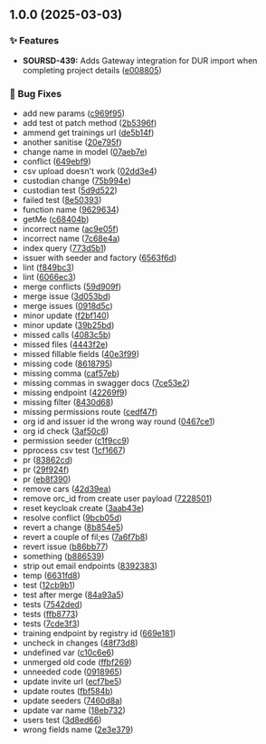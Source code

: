 ## 1.0.0 (2025-03-03)

### ✨ Features

* **SOURSD-439:** Adds Gateway integration for DUR import when completing project details ([e008805](https://github.com/HDRUK/speedi-as-api/commit/e008805f173e5cf154ac669bf7bfaacd1b653f23))

### 🐛 Bug Fixes

* add new params ([c969f95](https://github.com/HDRUK/speedi-as-api/commit/c969f953423b9e15062d85abb94989b992b3b12e))
* add test ot patch method ([2b5396f](https://github.com/HDRUK/speedi-as-api/commit/2b5396f5be5f5068c23a0adfedc2a3cf94798ddb))
* ammend get trainings url ([de5b14f](https://github.com/HDRUK/speedi-as-api/commit/de5b14f9b444734222bf9ba70cd1796b448bdbaf))
* another sanitise ([20e795f](https://github.com/HDRUK/speedi-as-api/commit/20e795ffe0ba4b01e254f1cb156c4183f88f869f))
* change name in model ([07aeb7e](https://github.com/HDRUK/speedi-as-api/commit/07aeb7e158987abc230eeb498bbc3f73a5b6a2b2))
* conflict ([649ebf9](https://github.com/HDRUK/speedi-as-api/commit/649ebf95d3ebcaf867342ad4e8fedb57087f6873))
* csv upload doesn't work ([02dd3e4](https://github.com/HDRUK/speedi-as-api/commit/02dd3e40ebf2f30369d74eb7c6f9d7b6d02465ba))
* custodian change ([75b994e](https://github.com/HDRUK/speedi-as-api/commit/75b994e10e091de1ae99672137e27bbaf80692c3))
* custodian test ([5d9d522](https://github.com/HDRUK/speedi-as-api/commit/5d9d5226bdab862d9dd03c39106d2c34e0ccae5c))
* failed test ([8e50393](https://github.com/HDRUK/speedi-as-api/commit/8e50393baa0f08d387dd454fbabc8757a61c8f7b))
* function name ([9629634](https://github.com/HDRUK/speedi-as-api/commit/9629634fea99ac89ab7459a3fd1960817de410d4))
* getMe ([c68404b](https://github.com/HDRUK/speedi-as-api/commit/c68404b66876cacd2865ba1fdaa7373ef3772147))
* incorrect name ([ac9e05f](https://github.com/HDRUK/speedi-as-api/commit/ac9e05f8125c5e13711942e3dea60f98275f101a))
* incorrect name ([7c68e4a](https://github.com/HDRUK/speedi-as-api/commit/7c68e4ada4f9125874936226ad86f8274e5b2f5c))
* index query ([773d5b1](https://github.com/HDRUK/speedi-as-api/commit/773d5b1189734585c847f108c9606680d6708c21))
* issuer with seeder and factory ([6563f6d](https://github.com/HDRUK/speedi-as-api/commit/6563f6d7d9040aa78d9420f537a26005c93e5e17))
* lint ([f849bc3](https://github.com/HDRUK/speedi-as-api/commit/f849bc3745863f547f22734224a1789bcd7246c0))
* lint ([6066ec3](https://github.com/HDRUK/speedi-as-api/commit/6066ec3f4410ac76bb87ff9488ba94ae26ba098e))
* merge conflicts ([59d909f](https://github.com/HDRUK/speedi-as-api/commit/59d909f6fb46de4e4c89f1527b7670f3af4c97dd))
* merge issue ([3d053bd](https://github.com/HDRUK/speedi-as-api/commit/3d053bdb3298e539a6c32bd610d060659a9f2f8f))
* merge issues ([0918d5c](https://github.com/HDRUK/speedi-as-api/commit/0918d5cf3f43891476410592fdd8930b25ccf673))
* minor update ([f2bf140](https://github.com/HDRUK/speedi-as-api/commit/f2bf140e71d9d93a79dcc979d4ac791ae0e93153))
* minor update ([39b25bd](https://github.com/HDRUK/speedi-as-api/commit/39b25bd76cff4336fd31f11d1412ded3c0121ae7))
* missed calls ([4083c5b](https://github.com/HDRUK/speedi-as-api/commit/4083c5bf98811e56a2ddd9c492aefaed9c57dbb9))
* missed files ([4443f2e](https://github.com/HDRUK/speedi-as-api/commit/4443f2e9abf0124d95363c852d7d59b35e255985))
* missed fillable fields ([40e3f99](https://github.com/HDRUK/speedi-as-api/commit/40e3f992a6be73122ce61c3e6462f8afac073e80))
* missing code ([8618795](https://github.com/HDRUK/speedi-as-api/commit/86187953bcdd3c02d614c17acf38da97621aa328))
* missing comma ([caf57eb](https://github.com/HDRUK/speedi-as-api/commit/caf57eb9c8f7ffd755faaad0a72a5a37e627b33a))
* missing commas in swagger docs ([7ce53e2](https://github.com/HDRUK/speedi-as-api/commit/7ce53e2eaddd046f4b9497ce206af091fd3befe2))
* missing endpoint ([42269f9](https://github.com/HDRUK/speedi-as-api/commit/42269f9369ac898f8cf8830e69e7070d5f6f58fa))
* missing filter ([8430d68](https://github.com/HDRUK/speedi-as-api/commit/8430d6808b5e3406d88f87503f93cc90a77bb9e7))
* missing permissions route ([cedf47f](https://github.com/HDRUK/speedi-as-api/commit/cedf47ff46208e9cb6621d1429aaabdd6b0bcc00))
* org id and issuer id the wrong way round ([0467ce1](https://github.com/HDRUK/speedi-as-api/commit/0467ce18f6cb73dc1f567876df7a2bb7bb705b13))
* org id check ([3af50c6](https://github.com/HDRUK/speedi-as-api/commit/3af50c62709a9d79cbbaabb192992acfe0c72f09))
* permission seeder ([c1f9cc9](https://github.com/HDRUK/speedi-as-api/commit/c1f9cc90958d285695e3bb18ac4b77457bd0742f))
* pprocess csv test ([1cf1667](https://github.com/HDRUK/speedi-as-api/commit/1cf1667320f781a9942212a520ffaeb7ab18e9a8))
* pr ([83862cd](https://github.com/HDRUK/speedi-as-api/commit/83862cdabe8d751b80c334974d0779b1ee581dee))
* pr ([29f924f](https://github.com/HDRUK/speedi-as-api/commit/29f924fddad63c6d9094e9b28d8403c05a813c1f))
* pr ([eb8f390](https://github.com/HDRUK/speedi-as-api/commit/eb8f39063b427b6d49b2db7eae0dd7bc970555c9))
* remove cars ([42d39ea](https://github.com/HDRUK/speedi-as-api/commit/42d39eaa57e952756426b2c628fcf21e073b048d))
* remove orc_id from create user payload ([7228501](https://github.com/HDRUK/speedi-as-api/commit/7228501be95bf28670f527d69ae9f57aa37f8032))
* reset keycloak create ([3aab43e](https://github.com/HDRUK/speedi-as-api/commit/3aab43e86b2823e912ee3eba21fdc3efa355880b))
* resolve conflict ([9bcb05d](https://github.com/HDRUK/speedi-as-api/commit/9bcb05dff3bb900ccb094624d385794516fbd4e1))
* revert a change ([8b854e5](https://github.com/HDRUK/speedi-as-api/commit/8b854e533f78764b8fec35c35302905333a37e19))
* revert a couple of fil;es ([7a6f7b8](https://github.com/HDRUK/speedi-as-api/commit/7a6f7b82f6fec3680fbe721a0f307e4d38c293e7))
* revert issue ([b86bb77](https://github.com/HDRUK/speedi-as-api/commit/b86bb77b876ea0be91f4ccf9903caf6bd0f74538))
* something ([b886539](https://github.com/HDRUK/speedi-as-api/commit/b886539ed471d6e132f355994442f2e20bc8da35))
* strip out email endpoints ([8392383](https://github.com/HDRUK/speedi-as-api/commit/83923839073b2e10d598d5a76500515e334786c7))
* temp ([6631fd8](https://github.com/HDRUK/speedi-as-api/commit/6631fd8e437934bb7eb1277d2041e09a492511c5))
* test ([12cb9b1](https://github.com/HDRUK/speedi-as-api/commit/12cb9b128bf9e38388d5b0e739d2b4d3b3ddb9c3))
* test after merge ([84a93a5](https://github.com/HDRUK/speedi-as-api/commit/84a93a57d684a88231d39bcbe9dd76850165201e))
* tests ([7542ded](https://github.com/HDRUK/speedi-as-api/commit/7542dedaa8e3d19d720b81445475a41e6054fd90))
* tests ([ffb8773](https://github.com/HDRUK/speedi-as-api/commit/ffb8773c8a4f375d3e99e050f700a54912c1de77))
* tests ([7cde3f3](https://github.com/HDRUK/speedi-as-api/commit/7cde3f3d4f68f556924c3dbf6ce1498af83af71b))
* training endpoint by registry id ([669e181](https://github.com/HDRUK/speedi-as-api/commit/669e18196b9e50afde21a686c61e3cbd04a7bcab))
* uncheck in changes ([48f73d8](https://github.com/HDRUK/speedi-as-api/commit/48f73d8124135a41adb4bf3c5dc54a810eea7418))
* undefined var ([c10c6e6](https://github.com/HDRUK/speedi-as-api/commit/c10c6e6480851fe4c567dfc4bc19cb9d3cdb27c6))
* unmerged old code ([ffbf269](https://github.com/HDRUK/speedi-as-api/commit/ffbf269ebac453911aef51e900bd6b4314dc956a))
* unneeded code ([0918965](https://github.com/HDRUK/speedi-as-api/commit/09189658f7b72f1ff05e512272e35813d6e1c077))
* update invite url ([ecf7be5](https://github.com/HDRUK/speedi-as-api/commit/ecf7be5a9d3ddcfa5c1fd495cec382fb5d45f998))
* update routes ([fbf584b](https://github.com/HDRUK/speedi-as-api/commit/fbf584b8bafb56c355c8f515b32342f3c8cbb5df))
* update seeders ([7460d8a](https://github.com/HDRUK/speedi-as-api/commit/7460d8aea0ee893501ecb69cdfc40bff6dbb5904))
* update var name ([18eb732](https://github.com/HDRUK/speedi-as-api/commit/18eb7323378b44260d803e83a555e5556e073ef1))
* users test ([3d8ed66](https://github.com/HDRUK/speedi-as-api/commit/3d8ed66990d9370068e0249883f150d5fb7b05e1))
* wrong fields name ([2e3e379](https://github.com/HDRUK/speedi-as-api/commit/2e3e379db205d62d2f10ec396a545c30683fb1b8))
